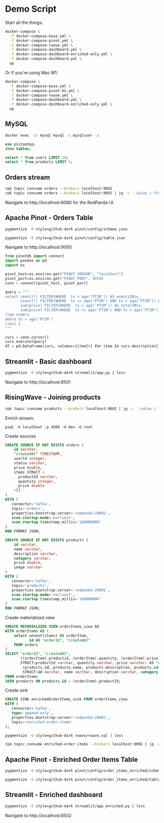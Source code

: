 # Demo Script

Start all the things:

```bash
docker-compose \
  -f docker-compose-base.yml \
  -f docker-compose-pinot.yml \
  -f docker-compose-rwave.yml \
  -f docker-compose-dashboard.yml \
  -f docker-compose-dashboard-enriched-only.yml \
  -f docker-compose-dashboard.yml \
  up
```

Or if you're using Mac M1:

```bash
docker-compose \
  -f docker-compose-base.yml \
  -f docker-compose-pinot-m1.yml \
  -f docker-compose-rwave.yml \
  -f docker-compose-dashboard.yml \
  -f docker-compose-dashboard-enriched-only.yml \
  up
```

## MySQL

```bash
docker exec -it mysql mysql -u mysqluser -p
```

```sql
use pizzashop;
show tables;
```

```sql
select * from users LIMIT 10;
select * from products LIMIT 5;
```

## Orders stream

```bash
rpk topic consume orders --brokers localhost:9092
rpk topic consume orders --brokers localhost:9092 | jq -c '.value | fromjson'
```

Navigate to http://localhost:8080 for the RedPanda UI

## Apache Pinot - Orders Table

```bash
pygmentize -O style=github-dark pinot/config/schema.json
```

```bash
pygmentize -O style=github-dark pinot/config/table.json
```

Navigate to http://localhost:9000

```python
from pinotdb import connect
import pandas as pd
import os

pinot_host=os.environ.get("PINOT_SERVER", "localhost")
pinot_port=os.environ.get("PINOT_PORT", 8099)
conn = connect(pinot_host, pinot_port)

query = """
select count(*) FILTER(WHERE  ts > ago('PT1M')) AS events1Min,
       count(*) FILTER(WHERE  ts <= ago('PT1M') AND ts > ago('PT2M')) AS events1Min2Min,
       sum(price) FILTER(WHERE  ts > ago('PT1M')) AS total1Min,
       sum(price) FILTER(WHERE  ts <= ago('PT1M') AND ts > ago('PT2M')) AS total1Min2Min
from orders 
where ts > ago('PT2M')
limit 1
"""

curs = conn.cursor()
curs.execute(query)
df = pd.DataFrame(curs, columns=[item[0] for item in curs.description])
```

## Streamlit - Basic dashboard

```bash
pygmentize -O style=github-dark streamlit/app.py | less
```

Navigate to http://localhost:8501


## RisingWave - Joining products

```bash
rpk topic consume products --brokers localhost:9092 | jq -c '.value | fromjson'
```

Enrich stream:

```
psql -h localhost -p 4566 -d dev -U root
```

Create sources

```sql
CREATE SOURCE IF NOT EXISTS orders (
    id varchar,
    "createdAt" TIMESTAMP,
    userId integer,
    status varchar,
    price double,
    items STRUCT <
      productId varchar,
      quantity integer,
      price double
    >[]
)
WITH (
   connector='kafka',
   topic='orders',
   properties.bootstrap.server='redpanda:29092',
   scan.startup.mode='earliest',
   scan.startup.timestamp_millis='140000000'
)
ROW FORMAT JSON;

CREATE SOURCE IF NOT EXISTS products (
    id varchar,
    name varchar,
    description varchar,
    category varchar,
    price double,
    image varchar
)
WITH (
   connector='kafka',
   topic='products',
   properties.bootstrap.server='redpanda:29092',
   scan.startup.mode='earliest',
   scan.startup.timestamp_millis='140000000'
)
ROW FORMAT JSON;
```

Create materialized view

```sql
CREATE MATERIALIZED VIEW orderItems_view AS
WITH orderItems AS (
    select unnest(items) AS orderItem, 
           id AS "orderId", "createdAt"
    FROM orders
)
SELECT "orderId", "createdAt",
       ((orderItem).productid, (orderItem).quantity, (orderItem).price)::
       STRUCT<productId varchar, quantity varchar, price varchar> AS "orderItem",
        (products.id, products.name, products.description, products.category, products.image, products.price)::
        STRUCT<id varchar, name varchar, description varchar, category varchar, image varchar, price varchar> AS product
FROM orderItems
JOIN products ON products.id = (orderItem).productId;
```

Create sink

```sql
CREATE SINK enrichedOrderItems_sink FROM orderItems_view 
WITH (
   connector='kafka',
   type='append-only',
   properties.bootstrap.server='redpanda:29092',
   topic='enriched-order-items'
);
```

```bash
pygmentize -O style=github-dark rwave/rwave.sql | less
```

```bash
rpk topic consume enriched-order-items --brokers localhost:9092 | jq -c '.value | fromjson'
```

## Apache Pinot - Enriched Order Items Table


```bash
pygmentize -O style=github-dark pinot/config/order_items_enriched/schema.json | less
```

```bash
pygmentize -O style=github-dark pinot/config/order_items_enriched/table.json | less
```

## Streamlit - Enriched dashboard

```bash
pygmentize -O style=github-dark streamlit/app_enriched.py | less
```

Navigate to http://localhost:8502

